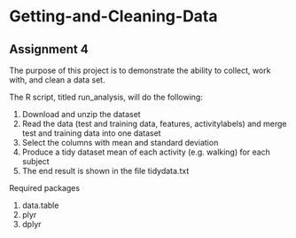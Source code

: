 # Getting-and-Cleaning-Data
## Assignment 4

The purpose of this project is to demonstrate the ability to collect, work with, and clean a data set.

The R script, titled run_analysis, will do the following:

1. Download and unzip the dataset
2.  Read the data (test and training data, features, activitylabels) and merge test and training data into one dataset
3. Select the columns with mean and standard deviation
4. Produce a tidy dataset mean of each activity (e.g. walking) for each subject
5. The end result is shown in the file tidydata.txt

Required packages

1. data.table
2. plyr
3. dplyr
